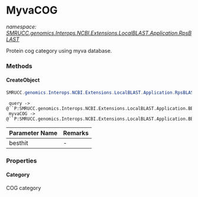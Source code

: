 ﻿# MyvaCOG
_namespace: [SMRUCC.genomics.Interops.NCBI.Extensions.LocalBLAST.Application.RpsBLAST](./index.md)_

Protein cog category using myva database.



### Methods

#### CreateObject
```csharp
SMRUCC.genomics.Interops.NCBI.Extensions.LocalBLAST.Application.RpsBLAST.MyvaCOG.CreateObject(SMRUCC.genomics.Interops.NCBI.Extensions.LocalBLAST.Application.BBH.BestHit)
```
```
 query -> @``P:SMRUCC.genomics.Interops.NCBI.Extensions.LocalBLAST.Application.BBH.I_BlastQueryHit.QueryName``
 myvaCOG -> @``P:SMRUCC.genomics.Interops.NCBI.Extensions.LocalBLAST.Application.BBH.I_BlastQueryHit.HitName``
 ```

|Parameter Name|Remarks|
|--------------|-------|
|besthit|-|



### Properties

#### Category
COG category
